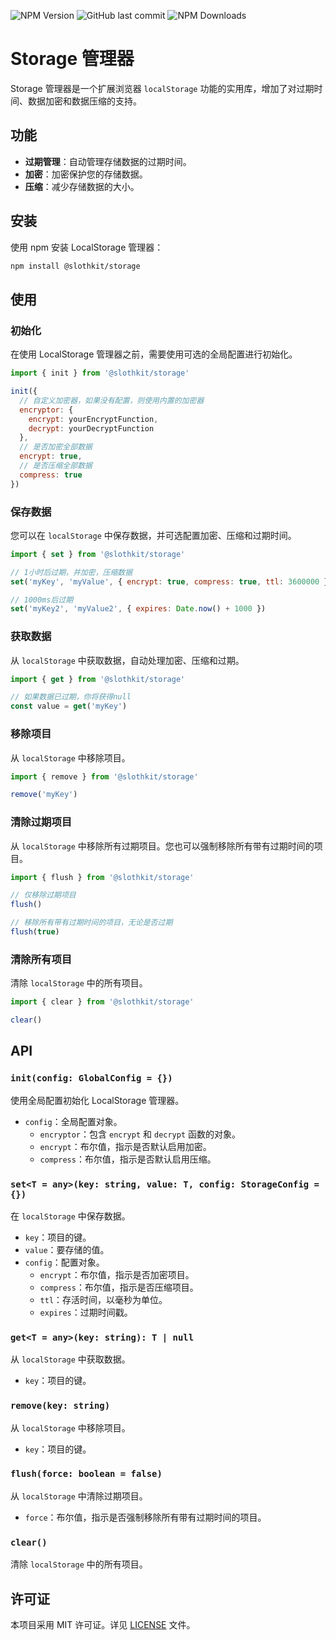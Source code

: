 ![NPM Version](https://img.shields.io/npm/v/%40slothkit%2Fstorage)
![GitHub last commit](https://img.shields.io/github/last-commit/slothkit/storage)
![NPM Downloads](https://img.shields.io/npm/d18m/%40slothkit%2Fstorage)

# Storage 管理器

Storage 管理器是一个扩展浏览器 `localStorage` 功能的实用库，增加了对过期时间、数据加密和数据压缩的支持。

## 功能

- **过期管理**：自动管理存储数据的过期时间。
- **加密**：加密保护您的存储数据。
- **压缩**：减少存储数据的大小。

## 安装

使用 npm 安装 LocalStorage 管理器：

```bash
npm install @slothkit/storage
```

## 使用

### 初始化

在使用 LocalStorage 管理器之前，需要使用可选的全局配置进行初始化。

```javascript
import { init } from '@slothkit/storage'

init({
  // 自定义加密器，如果没有配置，则使用内置的加密器
  encryptor: {
    encrypt: yourEncryptFunction,
    decrypt: yourDecryptFunction
  },
  // 是否加密全部数据
  encrypt: true,
  // 是否压缩全部数据
  compress: true
})
```

### 保存数据

您可以在 `localStorage` 中保存数据，并可选配置加密、压缩和过期时间。

```javascript
import { set } from '@slothkit/storage'

// 1小时后过期，并加密，压缩数据
set('myKey', 'myValue', { encrypt: true, compress: true, ttl: 3600000 })

// 1000ms后过期
set('myKey2', 'myValue2', { expires: Date.now() + 1000 })
```

### 获取数据

从 `localStorage` 中获取数据，自动处理加密、压缩和过期。

```javascript
import { get } from '@slothkit/storage'

// 如果数据已过期，你将获得null
const value = get('myKey')
```

### 移除项目

从 `localStorage` 中移除项目。

```javascript
import { remove } from '@slothkit/storage'

remove('myKey')
```

### 清除过期项目

从 `localStorage` 中移除所有过期项目。您也可以强制移除所有带有过期时间的项目。

```javascript
import { flush } from '@slothkit/storage'

// 仅移除过期项目
flush()

// 移除所有带有过期时间的项目，无论是否过期
flush(true)
```

### 清除所有项目

清除 `localStorage` 中的所有项目。

```javascript
import { clear } from '@slothkit/storage'

clear()
```

## API

### `init(config: GlobalConfig = {})`

使用全局配置初始化 LocalStorage 管理器。

- `config`：全局配置对象。
  - `encryptor`：包含 `encrypt` 和 `decrypt` 函数的对象。
  - `encrypt`：布尔值，指示是否默认启用加密。
  - `compress`：布尔值，指示是否默认启用压缩。

### `set<T = any>(key: string, value: T, config: StorageConfig = {})`

在 `localStorage` 中保存数据。

- `key`：项目的键。
- `value`：要存储的值。
- `config`：配置对象。
  - `encrypt`：布尔值，指示是否加密项目。
  - `compress`：布尔值，指示是否压缩项目。
  - `ttl`：存活时间，以毫秒为单位。
  - `expires`：过期时间戳。

### `get<T = any>(key: string): T | null`

从 `localStorage` 中获取数据。

- `key`：项目的键。

### `remove(key: string)`

从 `localStorage` 中移除项目。

- `key`：项目的键。

### `flush(force: boolean = false)`

从 `localStorage` 中清除过期项目。

- `force`：布尔值，指示是否强制移除所有带有过期时间的项目。

### `clear()`

清除 `localStorage` 中的所有项目。

## 许可证

本项目采用 MIT 许可证。详见 [LICENSE](LICENSE) 文件。

